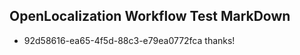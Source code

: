 ## OpenLocalization Workflow Test MarkDown
* 92d58616-ea65-4f5d-88c3-e79ea0772fca thanks!

<!--HONumber=Aug16_HO1-->


